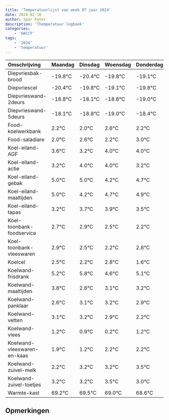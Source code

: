 ```yaml
---
title: 'Temperatuurlijst van week 07 jaar 2024'
date: 2024-02-16
author: Spar Pater
description: 'Themperatuur logboek'
categories:
    - 'HACCP'
tags:
    - '2024'
    - 'temperatuur'
---
```

|Omschrijving|Maandag|Dinsdag|Woensdag|Donderdag|Vrijdag|Zaterdag|Zondag|
|:---|:---|:---|:---|:---|:---|:---|:---|
|Diepvriesbak-brood|-19.8°C|-20.4°C|-19.8°C|-19.1°C|-19.8°C| | |
|Diepvriescel|-20.4°C|-19.8°C|-19.1°C|-19.8°C|-20.0°C| | |
|Diepvrieswand-2deurs|-18.8°C|-18.1°C|-18.8°C|-19.0°C|-18.4°C| | |
|Diepvrieswand-5deurs|-18.1°C|-18.8°C|-19.0°C|-18.4°C|-18.8°C| | |
|Food-koelwerkbank|2.2°C|2.0°C|2.6°C|2.2°C|3.0°C| | |
|Food-saladiare|2.0°C|2.6°C|2.2°C|3.0°C|3.0°C| | |
|Koel-eiland-AGF|3.6°C|3.2°C|4.0°C|4.0°C|3.2°C| | |
|Koel-eiland-actie|3.2°C|4.0°C|4.0°C|3.2°C|3.7°C| | |
|Koel-eiland-gebak|5.0°C|5.0°C|4.2°C|4.7°C|4.9°C| | |
|Koel-eiland-maaltijden|5.0°C|4.2°C|4.7°C|4.9°C|4.5°C| | |
|Koel-eiland-tapas|3.2°C|3.7°C|3.9°C|3.5°C|3.2°C| | |
|Koel-toonbank-foodservice|2.7°C|2.9°C|2.5°C|2.2°C|2.8°C| | |
|Koel-toonbank-vleeswaren|2.9°C|2.5°C|2.2°C|2.8°C|1.6°C| | |
|Koelcel|2.5°C|2.2°C|2.8°C|1.6°C|2.1°C| | |
|Koelwand-frisdrank|5.2°C|5.8°C|4.6°C|5.1°C|5.2°C| | |
|Koelwand-maaltijden|3.8°C|2.6°C|3.1°C|3.2°C|2.9°C| | |
|Koelwand-panklaar|2.6°C|3.1°C|3.2°C|2.9°C|2.2°C| | |
|Koelwand-vetten|3.1°C|3.2°C|2.9°C|2.2°C|3.2°C| | |
|Koelwand-vlees|1.2°C|0.9°C|0.2°C|1.2°C|1.2°C| | |
|Koelwand-vleeswaren-en-kaas|1.9°C|1.2°C|2.2°C|2.2°C|2.5°C| | |
|Koelwand-zuivel-melk|2.2°C|3.2°C|3.2°C|3.5°C|3.0°C| | |
|Koelwand-zuivel-toetjes|3.2°C|3.2°C|3.5°C|3.0°C|2.6°C| | |
|Warmte-kast|69.2°C|69.5°C|69.0°C|68.6°C|69.7°C| | |

## Opmerkingen



